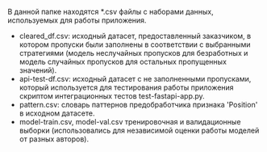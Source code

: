 В данной папке находятся *.csv файлы с наборами данных, используемых для работы приложения.

- cleared_df.csv: исходный датасет, предоставленный заказчиком, в котором пропуски были заполнены в соответствии с выбранными стратегиями (модель неслучайных пропусков для безработных и модель случайных пропусков для остальных пропущенных значений).
- api-test-df.csv: исходный датасет с не заполненными пропусками, который используется для тестирования работы приложения скриптом интеграционных тестов test-fastapi-app.py.
- pattern.csv: словарь паттернов предобработчика признака 'Position' в исходном датасете.
- model-train.csv, model-val.csv тренировочная и валидационные выборки (использовались для независимой оценки работы моделей от разных авторов).
